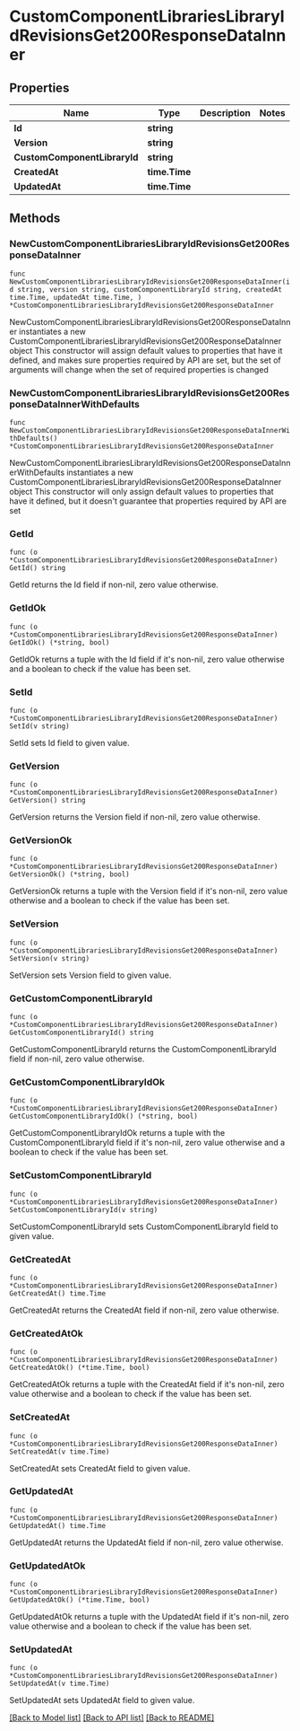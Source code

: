 # CustomComponentLibrariesLibraryIdRevisionsGet200ResponseDataInner

## Properties

Name | Type | Description | Notes
------------ | ------------- | ------------- | -------------
**Id** | **string** |  | 
**Version** | **string** |  | 
**CustomComponentLibraryId** | **string** |  | 
**CreatedAt** | **time.Time** |  | 
**UpdatedAt** | **time.Time** |  | 

## Methods

### NewCustomComponentLibrariesLibraryIdRevisionsGet200ResponseDataInner

`func NewCustomComponentLibrariesLibraryIdRevisionsGet200ResponseDataInner(id string, version string, customComponentLibraryId string, createdAt time.Time, updatedAt time.Time, ) *CustomComponentLibrariesLibraryIdRevisionsGet200ResponseDataInner`

NewCustomComponentLibrariesLibraryIdRevisionsGet200ResponseDataInner instantiates a new CustomComponentLibrariesLibraryIdRevisionsGet200ResponseDataInner object
This constructor will assign default values to properties that have it defined,
and makes sure properties required by API are set, but the set of arguments
will change when the set of required properties is changed

### NewCustomComponentLibrariesLibraryIdRevisionsGet200ResponseDataInnerWithDefaults

`func NewCustomComponentLibrariesLibraryIdRevisionsGet200ResponseDataInnerWithDefaults() *CustomComponentLibrariesLibraryIdRevisionsGet200ResponseDataInner`

NewCustomComponentLibrariesLibraryIdRevisionsGet200ResponseDataInnerWithDefaults instantiates a new CustomComponentLibrariesLibraryIdRevisionsGet200ResponseDataInner object
This constructor will only assign default values to properties that have it defined,
but it doesn't guarantee that properties required by API are set

### GetId

`func (o *CustomComponentLibrariesLibraryIdRevisionsGet200ResponseDataInner) GetId() string`

GetId returns the Id field if non-nil, zero value otherwise.

### GetIdOk

`func (o *CustomComponentLibrariesLibraryIdRevisionsGet200ResponseDataInner) GetIdOk() (*string, bool)`

GetIdOk returns a tuple with the Id field if it's non-nil, zero value otherwise
and a boolean to check if the value has been set.

### SetId

`func (o *CustomComponentLibrariesLibraryIdRevisionsGet200ResponseDataInner) SetId(v string)`

SetId sets Id field to given value.


### GetVersion

`func (o *CustomComponentLibrariesLibraryIdRevisionsGet200ResponseDataInner) GetVersion() string`

GetVersion returns the Version field if non-nil, zero value otherwise.

### GetVersionOk

`func (o *CustomComponentLibrariesLibraryIdRevisionsGet200ResponseDataInner) GetVersionOk() (*string, bool)`

GetVersionOk returns a tuple with the Version field if it's non-nil, zero value otherwise
and a boolean to check if the value has been set.

### SetVersion

`func (o *CustomComponentLibrariesLibraryIdRevisionsGet200ResponseDataInner) SetVersion(v string)`

SetVersion sets Version field to given value.


### GetCustomComponentLibraryId

`func (o *CustomComponentLibrariesLibraryIdRevisionsGet200ResponseDataInner) GetCustomComponentLibraryId() string`

GetCustomComponentLibraryId returns the CustomComponentLibraryId field if non-nil, zero value otherwise.

### GetCustomComponentLibraryIdOk

`func (o *CustomComponentLibrariesLibraryIdRevisionsGet200ResponseDataInner) GetCustomComponentLibraryIdOk() (*string, bool)`

GetCustomComponentLibraryIdOk returns a tuple with the CustomComponentLibraryId field if it's non-nil, zero value otherwise
and a boolean to check if the value has been set.

### SetCustomComponentLibraryId

`func (o *CustomComponentLibrariesLibraryIdRevisionsGet200ResponseDataInner) SetCustomComponentLibraryId(v string)`

SetCustomComponentLibraryId sets CustomComponentLibraryId field to given value.


### GetCreatedAt

`func (o *CustomComponentLibrariesLibraryIdRevisionsGet200ResponseDataInner) GetCreatedAt() time.Time`

GetCreatedAt returns the CreatedAt field if non-nil, zero value otherwise.

### GetCreatedAtOk

`func (o *CustomComponentLibrariesLibraryIdRevisionsGet200ResponseDataInner) GetCreatedAtOk() (*time.Time, bool)`

GetCreatedAtOk returns a tuple with the CreatedAt field if it's non-nil, zero value otherwise
and a boolean to check if the value has been set.

### SetCreatedAt

`func (o *CustomComponentLibrariesLibraryIdRevisionsGet200ResponseDataInner) SetCreatedAt(v time.Time)`

SetCreatedAt sets CreatedAt field to given value.


### GetUpdatedAt

`func (o *CustomComponentLibrariesLibraryIdRevisionsGet200ResponseDataInner) GetUpdatedAt() time.Time`

GetUpdatedAt returns the UpdatedAt field if non-nil, zero value otherwise.

### GetUpdatedAtOk

`func (o *CustomComponentLibrariesLibraryIdRevisionsGet200ResponseDataInner) GetUpdatedAtOk() (*time.Time, bool)`

GetUpdatedAtOk returns a tuple with the UpdatedAt field if it's non-nil, zero value otherwise
and a boolean to check if the value has been set.

### SetUpdatedAt

`func (o *CustomComponentLibrariesLibraryIdRevisionsGet200ResponseDataInner) SetUpdatedAt(v time.Time)`

SetUpdatedAt sets UpdatedAt field to given value.



[[Back to Model list]](../README.md#documentation-for-models) [[Back to API list]](../README.md#documentation-for-api-endpoints) [[Back to README]](../README.md)



